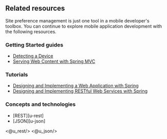 ## Related resources

Site preference management is just one tool in a mobile developer's toolbox. You can continue to explore mobile application development with the following resources.

### Getting Started guides

* [Detecting a Device][gs-device-detection]
* [Serving Web Content with Spring MVC][gs-serving-web-content]

[gs-device-detection]: /guides/gs/device-detection/
[gs-serving-web-content]: /guides/gs/serving-web-content/

### Tutorials

* [Designing and Implementing a Web Application with Spring][tut-web]
* [Designing and Implementing RESTful Web Services with Spring][tut-rest]

[tut-web]: /guides/tutorials/web
[tut-rest]: /guides/tutorials/rest

### Concepts and technologies

* [REST][u-rest]
* [JSON][u-json]

<@u_rest/>
<@u_json/>
 